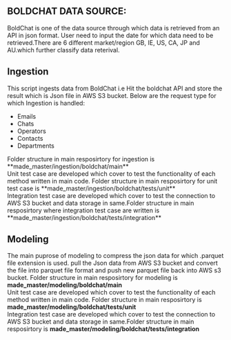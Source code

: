 ## BOLDCHAT DATA SOURCE:
BoldChat is one of the data source through which data is retrieved from an API in json format. User need to input the date for which data need to be retrieved.There are 6 different market/region GB, IE, US, CA, JP and AU.which further classify data reterival. 

## Ingestion
This script ingests data from BoldChat i.e Hit the boldchat API and store the result which is Json file in AWS S3 bucket.
Below are the request type for which Ingestion is handled: <ul> 
 <li> Emails </li> <li> Chats </li> <li> Operators </li> <li> Contacts </li> <li> Departments </li> 
</ul>
Folder structure in main resposirtory for ingestion is **made_master/ingestion/boldchat/main** <br />
Unit test case are developed which cover to test the functionality of each method written in main code. Folder structure in main resposirtory for unit test case is **made_master/ingestion/boldchat/tests/unit** <br />
Integration test case are developed which cover to test the connection to AWS S3 bucket and data storage in same.Folder structure in main resposirtory where integration test case are written is **made_master/ingestion/boldchat/tests/integration**

## Modeling
The main puprose of modeling to compress the json data for which .parquet file extension is used. 
pull the Json data from AWS S3 bucket and convert the file into parquet file format and push new parquet file back into AWS s3 bucket.
Folder structure in main resposirtory for modeling is **made_master/modeling/boldchat/main** <br />
Unit test case are developed which cover to test the functionality of each method written in main code. Folder structure in main resposirtory is **made_master/modeling/boldchat/tests/unit** <br />
Integration test case are developed which cover to test the connection to AWS S3 bucket and data storage in same.Folder structure in main resposirtory is **made_master/modeling/boldchat/tests/integration**


